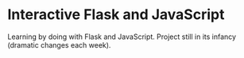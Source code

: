 # Interactive Flask and JavaScript

Learning by doing with Flask and JavaScript. Project still in its infancy (dramatic changes each week).

